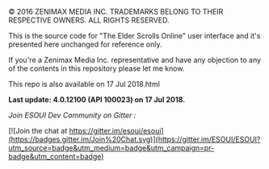 © 2016 ZENIMAX MEDIA INC. TRADEMARKS BELONG TO THEIR RESPECTIVE OWNERS. ALL RIGHTS RESERVED.

This is the source code for "The Elder Scrolls Online" user interface and it's presented here unchanged for reference only.

If you're a Zenimax Media Inc. representative and have any objection to any of the contents in this repository please let me know.

This repo is also available on 17 Jul 2018.html

**Last update: 4.0.12100 (API 100023) on 17 Jul 2018.**

*Join ESOUI Dev Community on Gitter :*

[![Join the chat at https://gitter.im/esoui/esoui](https://badges.gitter.im/Join%20Chat.svg)](https://gitter.im/ESOUI/ESOUI?utm_source=badge&utm_medium=badge&utm_campaign=pr-badge&utm_content=badge)

